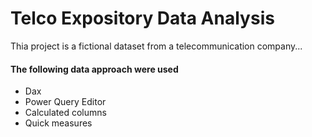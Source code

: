 # Telco Expository Data Analysis
Thia project is a fictional dataset from a telecommunication company...

#### **The following data approach were used**
- Dax
- Power Query Editor
- Calculated columns
- Quick measures
